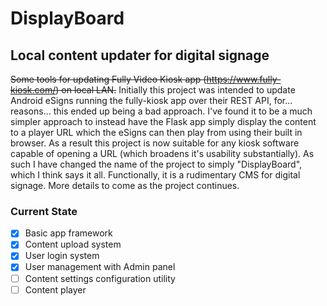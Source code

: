 # DisplayBoard

## Local content updater for digital signage

~~Some tools for updating Fully Video Kiosk app (https://www.fully-kiosk.com/) on local LAN.~~
Initially this project was intended to update Android eSigns running the fully-kiosk app over their REST API, for... reasons... this ended up being a bad approach.  I've found it to be a much simpler approach to instead have the Flask app simply display the content to a player URL which the eSigns can then play from using their built in browser.  As a result this project is now suitable for any kiosk software capable of opening a URL (which broadens it's usability substantially).  As such I have changed the name of the project to simply "DisplayBoard", which I think says it all.  Functionally, it is a rudimentary CMS for digital signage.  More details to come as the project continues.

### Current State
- [x] Basic app framework
- [x] Content upload system
- [x] User login system
- [x] User management with Admin panel
- [ ] Content settings configuration utility
- [ ] Content player